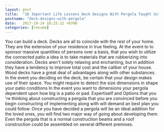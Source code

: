 ```yaml
---
layout: post
title:  "16 Important Life Lessons Deck Designs With Pergola Taught Us"
postname: "deck-designs-with-pergola"
date:   2017-10-24 10:25:32 +0700
categories: [resume]
---
```

You can build a deck. Decks are all to coincide with the rest of your home. They are the extension of your residence in true feeling. At the event to to sponsor massive quantities of persons over a basis, that you wish to utilize the connected patio a idea is to take materials that are rubberizing into consideration. Decks aren't solely relaxing and enchanting, but in addition they have a tendency to improve total cost and the caliber of your house. Wood decks have a great deal of advantages along with other substances. In the event you deciding on the deck, be certain that your design makes use of their space. You might require to detect the size dimensions in shape your patio conditions In the event you want to dimensions your pergola dependent upon how big is a patio or pad. ExpertiseIf and Options that you 're thinking about constructing a pergola that you are convinced before you begin constructing of implementing along with will demand an best plan you could follow. Once you have decided a pergola will be an ideal addition for the loved ones, you will find two major way of going about developing them. Even the pergola that is a normal construction beams and a roof construction could be assembled on several different premises.

